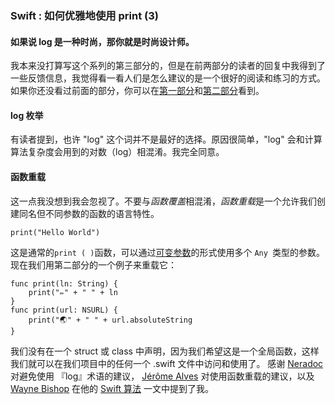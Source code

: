 ### Swift : 如何优雅地使用 print (3)
#### 如果说 log 是一种时尚，那你就是时尚设计师。
我本来没打算写这个系列的第三部分的，但是在前两部分的读者的回复中我得到了一些反馈信息，我觉得看一看人们是怎么建议的是一个很好的阅读和练习的方式。
如果你还没看过前面的部分，你可以在[第一部分](http://swift.gg/2016/08/03/swift-prettify-your-print-statements-pt-1/)和[第二部分](http://swift.gg/2016/08/03/swift-prettify-your-print-statements-pt-1/)看到。

#### log 枚举
有读者提到，也许 "log" 这个词并不是最好的选择。原因很简单，"log" 会和计算算法复杂度会用到的对数（log）相混淆。我完全同意。

#### 函数重载
这一点我没想到我会忽视了。不要与*函数覆盖*相混淆，*函数重载*是一个允许我们创建同名但不同参数的函数的语言特性。
```
print("Hello World")
```

这是通常的` print ( ) `函数，可以通过[可变参数](https://developer.apple.com/library/ios/documentation/Swift/Conceptual/Swift_Programming_Language/Functions.html#//apple_ref/doc/uid/TP40014097-CH10-ID158)的形式使用多个 `Any `类型的参数。现在我们用第二部分的一个例子来重载它：
```
func print(ln: String) {
    print("✏️" + " " + ln
}
func print(url: NSURL) {
    print("🌏" + " " + url.absoluteString
}
```

我们没有在一个 struct 或 class 中声明，因为我们希望这是一个全局函数，这样我们就可以在我们项目中的任何一个 .swift 文件中访问和使用了。
感谢 [Neradoc](https://medium.com/u/5019d2d3b0ad) 对避免使用 『log』术语的建议， [Jérôme Alves](https://medium.com/u/953da4a7dd9e) 对使用函数重载的建议，以及 [ Wayne Bishop](https://medium.com/u/a3ef8a71c02c) 在他的 [Swift 算法](http://swiftalgorithms.curated.co/) 一文中提到了我。